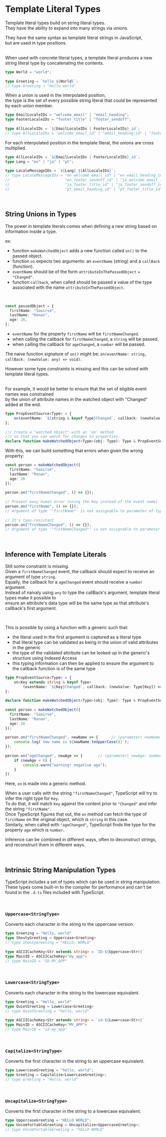 # Template Literal Types

Template literal types build on string literal types.  
They have the ability to expand into many strings via unions.  

They have the same syntax as template literal strings in JavaScript,  
but are used in type positions.  
<br/>

When used with concrete literal types, a template literal produces a new string literal type by concatenating the contents.  

```ts
type World = "world";
 
type Greeting = `hello ${World}`;
// type Greeting = "hello world"
```

When a union is used in the interpolated position,  
the type is the set of every possible string literal that could be represented by each union member.  

```ts
type EmailLocaleIDs = "welcome_email" | "email_heading";
type FooterLocaleIDs = "footer_title" | "footer_sendoff";
 
type AllLocaleIDs = `${EmailLocaleIDs | FooterLocaleIDs}_id`;
// type AllLocaleIDs = "welcome_email_id" | "email_heading_id" | "footer_title_id" | "footer_sendoff_id"
```

For each interpolated position in the template literal, the unions are cross multiplied.  

```ts
type AllLocaleIDs = `${EmailLocaleIDs | FooterLocaleIDs}_id`;
type Lang = "en" | "ja" | "pt";
 
type LocaleMessageIDs = `${Lang}_${AllLocaleIDs}`;
// type LocaleMessageIDs = "en_welcome_email_id" | "en_email_heading_id" | "en_footer_title_id" | 
//                         "en_footer_sendoff_id" | "ja_welcome_email_id" | "ja_email_heading_id" | 
//                         "ja_footer_title_id" | "ja_footer_sendoff_id" | "pt_welcome_email_id" | 
//                         "pt_email_heading_id" | "pt_footer_title_id" | "pt_footer_sendoff_id"
```
<br/>

## String Unions in Types

The power in template literals comes when defining a new string based on information inside a type.

ex: 
- function `makeWatchedObject` adds a new function called `on()` to the passed object.  
- function `on` expects two arguments: an `eventName` (string) and a `callBack` (function).  
- `eventName` should be of the form `attributeInThePassedObject` + `"Changed"`.  
- function `callback`, when called should be passed a value of the type associated with the name `attributeInThePassedObject`.  

<br/>

```ts
const passedObject = {
  firstName: "Saoirse",
  lastName: "Ronan",
  age: 26,
};
```

- `eventName` for the property `firstName` will be `firstNameChanged`.  
- when calling the callback for `firstNameChanged`, a `string` will be passed.  
- when calling the callback for `ageChanged`, a `number` will be passed.  

The naive function signature of `on()` might be: `on(eventName: string, callBack: (newValue: any) => void)`.  

However some type constraints is missing and this can be solved with template literal types.  

<br/>
For example, it would be better to ensure that the set of eligible event names was constrained  <br/>
by the union of attribute names in the watched object with "Changed" added at the end.  

```ts
type PropEventSource<Type> = {
    on(eventName: `${string & keyof Type}Changed`, callback: (newValue: any) => void): void;
};
 
/// Create a "watched object" with an 'on' method
/// so that you can watch for changes to properties.
declare function makeWatchedObject<Type>(obj: Type): Type & PropEventSource<Type>;
```

With this, we can build something that errors when given the wrong property:

```ts
const person = makeWatchedObject({
  firstName: "Saoirse",
  lastName: "Ronan",
  age: 26
});
 
person.on("firstNameChanged", () => {});
 
// Prevent easy human error (using the key instead of the event name)
person.on("firstName", () => {});
// Argument of type '"firstName"' is not assignable to parameter of type '"firstNameChanged" | "lastNameChanged" | "ageChanged"'.
 
// It's typo-resistant
person.on("frstNameChanged", () => {});
// Argument of type '"frstNameChanged"' is not assignable to parameter of type '"firstNameChanged" | "lastNameChanged" | "ageChanged"'.
```

<br/>

## Inference with Template Literals

Still some constraint is missing.  
Given a `firstNameChanged` event, the callback should expect to receive an argument of type `string`.  
Equally, the callback for a `ageChanged` event should receive a `number` argument.  
Instead of naivaly using `any` to type the callBack's argument, template literal types make it possible to  
ensure an attribute's data type will be the same type as that attribute's callback's first argument.  

<br/>

This is possible by using a function with a generic such that:  
- the literal used in the first argument is captured as a literal type
- that literal type can be validated as being in the union of valid attributes in the generic
- the type of the validated attribute can be looked up in the generic's structure using Indexed Access
- this typing information can then be applied to ensure the argument to the callback function is of the same type

```ts
type PropEventSource<Type> = {
    on<Key extends string & keyof Type>
        (eventName: `${Key}Changed`, callback: (newValue: Type[Key]) => void ): void;
};
 
declare function makeWatchedObject<Type>(obj: Type): Type & PropEventSource<Type>;
 
const person = makeWatchedObject({
  firstName: "Saoirse",
  lastName: "Ronan",
  age: 26
});
 
person.on("firstNameChanged", newName => {      // (parameter) newName: string
    console.log(`new name is ${newName.toUpperCase()}`);
});
 
person.on("ageChanged", newAge => {       // (parameter) newAge: number
    if (newAge < 0) {
        console.warn("warning! negative age");
    }
})
```

Here, `on` is made into a generic method.  

When a user calls with the string `"firstNameChanged"`, TypeScript will try to infer the right type for `Key`.  
To do that, it will match `Key` against the content prior to `"Changed"` and infer the string `"firstName"`.  
Once TypeScript figures that out, the `on` method can fetch the type of `firstName` on the original object, which is `string` in this case.  
Similarly, when called with `"ageChanged"`, TypeScript finds the type for the property `age` which is `number`.  
 
Inference can be combined in different ways, often to deconstruct strings, and reconstruct them in different ways.  

<br/>

## Intrinsic String Manipulation Types

TypeScript includes a set of types which can be used in string manipulation.  
These types come built-in to the compiler for performance and can't be found in the `.d.ts` files included with TypeScript.  

<br/>

### `Uppercase<StringType>`

Converts each character in the string to the uppercase version.  

```ts
type Greeting = "Hello, world"
type ShoutyGreeting = Uppercase<Greeting>
// type ShoutyGreeting = "HELLO, WORLD"
 
type ASCIICacheKey<Str extends string> = `ID-${Uppercase<Str>}`
type MainID = ASCIICacheKey<"my_app">
// type MainID = "ID-MY_APP"
```

<br/>

### `Lowercase<StringType>`

Converts each character in the string to the lowercase equivalent.  

```ts
type Greeting = "Hello, world"
type QuietGreeting = Lowercase<Greeting>
// type QuietGreeting = "hello, world"
 
type ASCIICacheKey<Str extends string> = `id-${Lowercase<Str>}`
type MainID = ASCIICacheKey<"MY_APP">
// type MainID = "id-my_app"
```

<br/>

### `Capitalize<StringType>`

Converts the first character in the string to an uppercase equivalent.  

```ts
type LowercaseGreeting = "hello, world";
type Greeting = Capitalize<LowercaseGreeting>;
// type Greeting = "Hello, world"
```

<br/>

### `Uncapitalize<StringType>`

Converts the first character in the string to a lowercase equivalent.  

```ts
type UppercaseGreeting = "HELLO WORLD";
type UncomfortableGreeting = Uncapitalize<UppercaseGreeting>;
// type UncomfortableGreeting = "hELLO WORLD"
```




